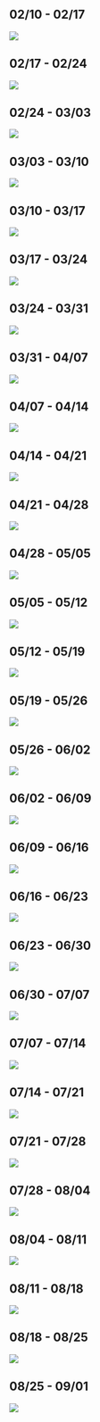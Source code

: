## 02/10 - 02/17

![](assets/quicklooks/20230210_ql.png)

## 02/17 - 02/24

![](assets/quicklooks/20230217_ql.png)

## 02/24 - 03/03

![](assets/quicklooks/20230224_ql.png)

## 03/03 - 03/10

![](assets/quicklooks/20230303_ql.png)

## 03/10 - 03/17

![](assets/quicklooks/20230310_ql.png)

## 03/17 - 03/24

![](assets/quicklooks/20230317_ql.png)

## 03/24 - 03/31

![](assets/quicklooks/20230324_ql.png)

## 03/31 - 04/07

![](assets/quicklooks/20230331_ql.png)

## 04/07 - 04/14

![](assets/quicklooks/20230407_ql.png)

## 04/14 - 04/21

![](assets/quicklooks/20230414_ql.png)

## 04/21 - 04/28

![](assets/quicklooks/20230421_ql.png)

## 04/28 - 05/05

![](assets/quicklooks/20230428_ql.png)

## 05/05 - 05/12

![](assets/quicklooks/20230505_ql.png)

## 05/12 - 05/19

![](assets/quicklooks/20230512_ql.png)

## 05/19 - 05/26

![](assets/quicklooks/20230519_ql.png)

## 05/26 - 06/02

![](assets/quicklooks/20230526_ql.png)

## 06/02 - 06/09

![](assets/quicklooks/20230602_ql.png)

## 06/09 - 06/16

![](assets/quicklooks/20230609_ql.png)

## 06/16 - 06/23

![](assets/quicklooks/20230616_ql.png)

## 06/23 - 06/30

![](assets/quicklooks/20230623_ql.png)

## 06/30 - 07/07

![](assets/quicklooks/20230630_ql.png)

## 07/07 - 07/14

![](assets/quicklooks/20230707_ql.png)

## 07/14 - 07/21

![](assets/quicklooks/20230714_ql.png)

## 07/21 - 07/28

![](assets/quicklooks/20230721_ql.png)

## 07/28 - 08/04

![](assets/quicklooks/20230728_ql.png)

## 08/04 - 08/11

![](assets/quicklooks/20230804_ql.png)

## 08/11 - 08/18

![](assets/quicklooks/20230811_ql.png)

## 08/18 - 08/25

![](assets/quicklooks/20230818_ql.png)

## 08/25 - 09/01

![](assets/quicklooks/20230825_ql.png)

